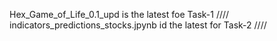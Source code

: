 Hex_Game_of_Life_0.1_upd is the latest foe Task-1 ////
indicators_predictions_stocks.jpynb id the latest for Task-2 ////
